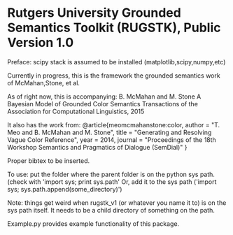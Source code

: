 # Rutgers University Grounded Semantics Toolkit (RUGSTK), Public Version 1.0

Preface: scipy stack is assumed to be installed (matplotlib,scipy,numpy,etc)

Currently in progress, this is the framework the grounded semantics work of McMahan,Stone, et al.

As of right now, this is accompanying:
B. McMahan and M. Stone 
A Bayesian Model of Grounded Color Semantics
Transactions of the Association for Computational Linguistics, 2015 

It also has the work from:
@article{meomcmahanstone:color,
  author = "T. Meo and B. McMahan and M. Stone",
  title = "Generating and Resolving Vague Color Reference",
  year = 2014,
  journal = "Proceedings of the 18th Workshop Semantics and Pragmatics of Dialogue (SemDial)"
}

Proper bibtex to be inserted. 

To use: put the folder where the parent folder is on the python sys path. (check with 'import sys; print sys.path' 
Or, add it to the sys path ('import sys; sys.path.append(some_directory)')

Note: things get weird when rugstk_v1 (or whatever you name it to) is on the sys path itself. It needs to be a child directory of something on the path. 

Example.py provides example functionality of this package. 


